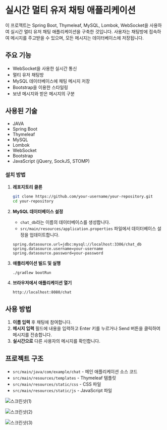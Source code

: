 # 실시간 멀티 유저 채팅 애플리케이션

이 프로젝트는 Spring Boot, Thymeleaf, MySQL, Lombok, WebSocket을 사용하여 실시간 멀티 유저 채팅 애플리케이션을 구축한 것입니다. 사용자는 채팅방에 접속하여 메시지를 주고받을 수 있으며, 모든 메시지는 데이터베이스에 저장됩니다.

## 주요 기능

- WebSocket을 사용한 실시간 통신
- 멀티 유저 채팅방
- MySQL 데이터베이스에 채팅 메시지 저장
- Bootstrap을 이용한 스타일링
- 보낸 메시지와 받은 메시지의 구분

## 사용된 기술

- JAVA
- Spring Boot
- Thymeleaf
- MySQL
- Lombok
- WebSocket
- Bootstrap
- JavaScript (jQuery, SockJS, STOMP)

### 설치 방법

1. **레포지토리 클론**
    ```bash
    git clone https://github.com/your-username/your-repository.git
    cd your-repository
    ```

2. **MySQL 데이터베이스 설정**
    - `chat_db`라는 이름의 데이터베이스를 생성합니다.
    - `src/main/resources/application.properties` 파일에서 데이터베이스 설정을 업데이트합니다.
    ```properties
    spring.datasource.url=jdbc:mysql://localhost:3306/chat_db
    spring.datasource.username=your-username
    spring.datasource.password=your-password
    ```

3. **애플리케이션 빌드 및 실행**
    ```bash
    ./gradlew bootRun
    ```

4. **브라우저에서 애플리케이션 열기**
    ```
    http://localhost:8080/chat
    ```

## 사용 방법

1. **이름 입력** 후 채팅에 참여합니다.
2. **메시지 입력** 필드에 내용을 입력하고 Enter 키를 누르거나 Send 버튼을 클릭하여 메시지를 전송합니다.
3. **실시간으로** 다른 사용자의 메시지를 확인합니다.

## 프로젝트 구조

- `src/main/java/com/example/chat` - 메인 애플리케이션 소스 코드
- `src/main/resources/templates` - Thymeleaf 템플릿
- `src/main/resources/static/css` - CSS 파일
- `src/main/resources/static/js` - JavaScript 파일

![스크린샷(1)](https://github.com/Lee2ee/WebScoketChat/assets/89178750/504a2d2d-666d-48f6-814d-4f985c3de189)


![스크린샷(2)](https://github.com/Lee2ee/WebScoketChat/assets/89178750/a31a13bc-53d5-47d4-aa4d-862962d31676)

![스크린샷(3)](https://github.com/Lee2ee/WebScoketChat/assets/89178750/8090a635-b205-4b54-ace7-ebff20901a36)

